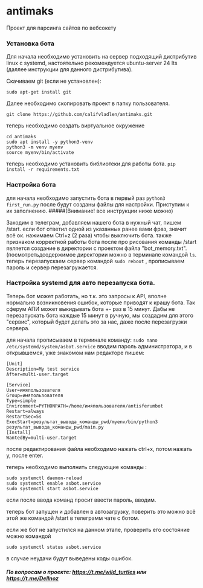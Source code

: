 # antimaks
Проект для парсинга сайтов по вебсокету
### Установка бота
Для начала необходимо установить на сервер подходящий дистрибутив linux с systemd, настоятельно рекомендуется ubuntu-server 24 lts (даллее инструкции для данного дистрибутива).

Скачиваем git (если не установлен):

```sudo apt-get install git```

Далее необходимо скопировать проект в папку пользователя.

```git clone https://github.com/califvladlen/antimaks.git```

теперь необходимо создать виртуальное окружение
```
cd antimaks
sudo apt install -y python3-venv
python3 -m venv myenv
source myenv/bin/activate
```

теперь необходимо установить библиотеки для работы бота.
```pip install -r requirements.txt```

### Настройка бота
для начала необходимо запустить бота в первый раз 
```python3 first_run.py```
после будут созданы файлы для настройки.
Приступим к их заполнению.
#####(Внимание! все инструкции ниже можно)



Заходим в телеграм, добавляем нашего бота в нужный чат, пишем /start. если бот ответил одной из указанных ранее вами фраз, значит всë ок. нажимаем Ctrl+z (2 раза) чтобы выключить бота. также признаком корректной работы бота после про рисования команды /start является создание в директории с проектом файла "bot_memory.txt". (посмотретьдсодержимое директории можно в терминале командой ```ls```.
теперь перезапускаем сервер командой ```sudo reboot``` , прописываем пароль и сервер перезагружается. 

### Настройка systemd для авто перезапуска бота. 

Теперь бот может работать, но т.к. это запросы к API, вполне нормально возникновения ошибок, которые приводят к крашу бота. Так сферум АПИ может выкидывать бота +- раз в 15 минут. Дабы не перезапускать бота каждые 15 минут в ручную, мы создадим для этого "сервис", который будет делать это за нас, даже после перезагрузки сервера. 

для начала прописываем в терминале команду:
```sudo nano /etc/systemd/system/asbot.service```
вводим пароль администратора, и в открывшемся, уже знакомом нам редакторе пишем:
```
[Unit]
Description=My test service
After=multi-user.target

[Service]
User=имяпользователя
Group=имяпользователя
Type=simple
Environment=PYTHONPATH=/home/имяпользователя/antisferumbot
Restart=always
RestartSec=5s
ExecStart=результат_вывода_команды_pwd/myenv/bin/python3 результат_вывода_команды_pwd/main.py
[Install]
WantedBy=multi-user.target
```

после редактирования файла необходимо нажать ctrl+x, потом нажать y, после enter.

теперь необходимо выполнить следующие команды :

```
sudo systemctl daemon-reload
sudo systemctl enable asbot.service
sudo systemctl start asbot.service

```

если после ввода команд просит ввести пароль, вводим. 

теперь бот запущен и добавлен в автозагрузку, поверить это можно всë этой же командой /start в телеграмм чате с ботом. 

если же бот не запустился на данном этапе, проверить его состояние можно командой 
```
sudo systemctl status asbot.service
```
в случае неудачи будут выведены коды ошибок. 

##### По вопросам о проекте: https://t.me/wild_turtles или https://t.me/Dellnoz
